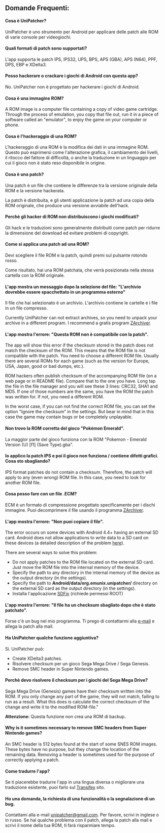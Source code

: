## Domande Frequenti:

#### Cosa è UniPatcher?

UniPatcher è uno strumento per Android per applicare delle patch alle ROM di varie console per videogiochi.

#### Quali formati di patch sono supportati?

L'app supporta le patch IPS, IPS32, UPS, BPS, APS (GBA), APS (N64), PPF, DPS, EBP e XDelta3.

#### Posso hackerare o crackare i giochi di Android con questa app?

No. UniPatcher non è progettato per hackerare i giochi di Android.

#### Cosa è una immagine ROM?

A ROM image is a computer file containing a copy of video game cartridge. Through the process of emulation, you copy that file out, run it in a piece of software called an "emulator", to enjoy the game on your computer or phone.

#### Cosa è l'hackeraggio di una ROM?

L'hackeraggio di una ROM è la modifica dei dati in una immagine ROM. Questo può esprimersi come l'alterazione grafica, il cambiamento dei livelli, il ritocco del fattore di difficoltà, o anche la traduzione in un linguaggio per cui il gioco non è stato reso disponibile in origine.

#### Cosa è una patch?

Una patch è un file che contiene le differenze tra la versione originale della ROM e la versione hackerata.

La patch è distribuita, e gli utenti applicazione la patch ad una copia della ROM originale, che produce una versione avviabile dell'hack.

#### Perchè gli hacker di ROM non distribuiscono i giochi modificati?

Gli hack e le traduzioni sono generalmente distribuiti come patch per ridurre la dimensione del download ed evitare problemi di copyright.

#### Come si applica una patch ad una ROM?

Devi scegliere il file ROM e la patch, quindi premi sul pulsante rotondo rosso.

Come risultato, hai una ROM patchata, che verrà posizionata nella stessa cartella con la ROM originale.

#### L'app mostra un messaggio dopo la selezione del file: "L'archivio dovrebbe essere spacchettato in un programma esterno"

Il file che hai selezionato è un archivio. L'archivio contiene le cartelle e i file in un file compresso.

Currently UniPatcher can not extract archives, so you need to unpack your archive in a different program. I recommend a gratis program [ZArchiver](https://play.google.com/store/apps/details?id=ru.zdevs.zarchiver).

#### L'app mostra l'errore: "Questa ROM non è compatibile con la patch".

The app will show this error if the checksum stored in the patch does not match the checksum of the ROM. This means that the ROM file is not compatible with the patch. You need to choose a different ROM file. Usually there are several ROMs for each game (such as the version for Europe, USA, Japan, good or bad dumps, etc.).

ROM hackers often publish checksum of the accompanying ROM file (on a web page or in README file). Compare that to the one you have. Long tap the file in the file manager and you will see these 3 lines: CRC32, SHA1 and MD5. If one of those numbers are the same, you have the ROM the patch was written for. If not, you need a different ROM.

In the worst case, if you can not find the correct ROM file, you can set the option "Ignore the checksum" in the settings. But bear in mind that in this case the game may contain bugs or be completely unplayable.

#### Non trovo la ROM corretta del gioco "Pokémon Emerald".

La maggior parte del gioco funziona con la ROM "Pokemon - Emerald Version (U) \[f1\] (Save Type).gba".

#### Io applico la patch IPS e poi il gioco non funziona / contiene difetti grafici. Cosa sto sbagliando?

IPS format patches do not contain a checksum. Therefore, the patch will apply to any (even wrong) ROM file. In this case, you need to look for another ROM file.

#### Cosa posso fare con un file .ECM?

ECM è un formato di compressione progettato specificamente per i dischi immagine. Puoi decomprimere il file usando il programma [ZArchiver](https://play.google.com/store/apps/details?id=ru.zdevs.zarchiver).

#### L'app mostra l'errore: "Non puoi copiare il file".

The error occurs on some devices with Android 4.4+ having an external SD card. Android does not allow applications to write data to a SD card on these devices (a detailed description of the problem [here](http://www.androidpolice.com/2014/02/17/external-blues-google-has-brought-big-changes-to-sd-cards-in-kitkat-and-even-samsung-may-be-implementing-them/)).

There are several ways to solve this problem:

- Do not apply patches to the ROM file located on the external SD card. Just move the ROM file into the internal memory of the device.
- Specify the path to any directory in the internal memory of the device as the output directory (in the settings).
- Specify the path to **Android/data/org.emunix.unipatcher/** directory on the external SD card as the output directory (in the settings).
- Installa l'applicazione [SDFix](https://play.google.com/store/apps/details?id=nextapp.sdfix) (richiede permessi ROOT)

#### L'app mostra l'errore: "Il file ha un checksum sbagliato dopo che è stato patchato".

Forse c'è un bug nel mio programma. Ti prego di contattarmi alla [e-mail](mailto:unipatcher@gmail.com) e allega la patch alla mail.

#### Ha UniPatcher qualche funzione aggiuntiva?

Si. UniPatcher può:

- Create XDelta3 patches.
- Risolvere checksum per un gioco Sega Mega Drive / Sega Genesis.
- Remove SMC header in Super Nintendo games.

#### Perchè devo risolvere il checksum per i giochi del Sega Mega Drive?

Sega Mega Drive (Genesis) games have their checksum written into the ROM. If you only change any part of the game, they will not match, failing to run as a result. What this does is calculate the correct checksum of the change and write it to the modified ROM-file."

**Attenzione:** Questa funzione non crea una ROM di backup.

#### Why is it sometimes necessary to remove SMC headers from Super Nintendo games?

An SMC header is 512 bytes found at the start of some SNES ROM images. These bytes have no purpose, but they change the location of the remaining data. Removing a header is sometimes used for the purpose of correctly applying a patch.

#### Come tradurre l'app?

Se ti piacerebbe tradurre l'app in una lingua diversa o migliorare una traduzione esistente, puoi farlo sul [Transifex](https://www.transifex.com/unipatcher/unipatcher/dashboard/) sito.

#### Ho una domanda, la richiesta di una funzionalità o la segnalazione di un bug.

Contattami alla e-mail <unipatcher@gmail.com>. Per favore, scrivi in inglese o in russo. Se hai qualche problema con il patch, allega la patch alla mail e scrivi il nome della tua ROM, ti farà risparmiare tempo.